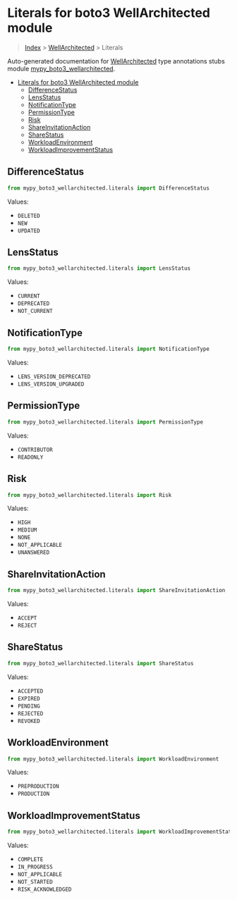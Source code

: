 # Literals for boto3 WellArchitected module

> [Index](../README.md) > [WellArchitected](./README.md) > Literals

Auto-generated documentation for
[WellArchitected](https://boto3.amazonaws.com/v1/documentation/api/latest/reference/services/wellarchitected.html#WellArchitected)
type annotations stubs module
[mypy_boto3_wellarchitected](https://pypi.org/project/mypy-boto3-wellarchitected/).

- [Literals for boto3 WellArchitected module](#literals-for-boto3-wellarchitected-module)
  - [DifferenceStatus](#differencestatus)
  - [LensStatus](#lensstatus)
  - [NotificationType](#notificationtype)
  - [PermissionType](#permissiontype)
  - [Risk](#risk)
  - [ShareInvitationAction](#shareinvitationaction)
  - [ShareStatus](#sharestatus)
  - [WorkloadEnvironment](#workloadenvironment)
  - [WorkloadImprovementStatus](#workloadimprovementstatus)

## DifferenceStatus

```python
from mypy_boto3_wellarchitected.literals import DifferenceStatus
```

Values:

- `DELETED`
- `NEW`
- `UPDATED`

## LensStatus

```python
from mypy_boto3_wellarchitected.literals import LensStatus
```

Values:

- `CURRENT`
- `DEPRECATED`
- `NOT_CURRENT`

## NotificationType

```python
from mypy_boto3_wellarchitected.literals import NotificationType
```

Values:

- `LENS_VERSION_DEPRECATED`
- `LENS_VERSION_UPGRADED`

## PermissionType

```python
from mypy_boto3_wellarchitected.literals import PermissionType
```

Values:

- `CONTRIBUTOR`
- `READONLY`

## Risk

```python
from mypy_boto3_wellarchitected.literals import Risk
```

Values:

- `HIGH`
- `MEDIUM`
- `NONE`
- `NOT_APPLICABLE`
- `UNANSWERED`

## ShareInvitationAction

```python
from mypy_boto3_wellarchitected.literals import ShareInvitationAction
```

Values:

- `ACCEPT`
- `REJECT`

## ShareStatus

```python
from mypy_boto3_wellarchitected.literals import ShareStatus
```

Values:

- `ACCEPTED`
- `EXPIRED`
- `PENDING`
- `REJECTED`
- `REVOKED`

## WorkloadEnvironment

```python
from mypy_boto3_wellarchitected.literals import WorkloadEnvironment
```

Values:

- `PREPRODUCTION`
- `PRODUCTION`

## WorkloadImprovementStatus

```python
from mypy_boto3_wellarchitected.literals import WorkloadImprovementStatus
```

Values:

- `COMPLETE`
- `IN_PROGRESS`
- `NOT_APPLICABLE`
- `NOT_STARTED`
- `RISK_ACKNOWLEDGED`
